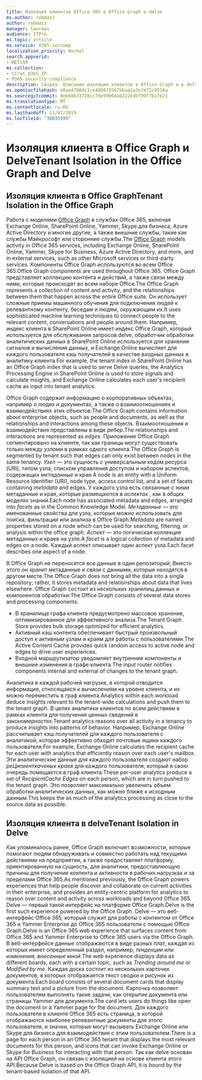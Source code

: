 ```yaml
---
title: Изоляция клиентов Office 365 в Office Graph и delve
ms.author: robmazz
author: robmazz
manager: laurawi
audience: ITPro
ms.topic: article
ms.service: O365-seccomp
localization_priority: Normal
search.appverid:
- MET150
ms.collection:
- Strat_O365_IP
- M365-security-compliance
description: Сводка. Описание изоляции клиентов в Office Graph и в delve.
ms.openlocfilehash: e0ae47804c1ce488073567bbaa1a3e7e72c9516a
ms.sourcegitcommit: 9eb68633728cc78e9906dab222edbf9977b17e21
ms.translationtype: MT
ms.contentlocale: ru-RU
ms.lasthandoff: 11/07/2019
ms.locfileid: "38035599"
---
```

# <a name="tenant-isolation-in-the-office-graph-and-delve"></a><span data-ttu-id="bbcf4-103">Изоляция клиента в Office Graph и Delve</span><span class="sxs-lookup"><span data-stu-id="bbcf4-103">Tenant Isolation in the Office Graph and Delve</span></span>

## <a name="tenant-isolation-in-the-office-graph"></a><span data-ttu-id="bbcf4-104">Изоляция клиента в Office Graph</span><span class="sxs-lookup"><span data-stu-id="bbcf4-104">Tenant Isolation in the Office Graph</span></span>

<span data-ttu-id="bbcf4-105">Работа с моделями [Office Graph](https://developer.microsoft.com) в службах Office 365, включая Exchange Online, SharePoint Online, Yammer, Skype для бизнеса, Azure Active Directory и многие другие, а также внешние службы, такие как службы Майкрософт или сторонние службы.</span><span class="sxs-lookup"><span data-stu-id="bbcf4-105">The [Office Graph](https://developer.microsoft.com) models activity in Office 365 services, including Exchange Online, SharePoint Online, Yammer, Skype for Business, Azure Active Directory, and more, and in external services, such as other Microsoft services or third-party services.</span></span> <span data-ttu-id="bbcf4-106">Компоненты Office Graph используются во всем Office 365.</span><span class="sxs-lookup"><span data-stu-id="bbcf4-106">Office Graph components are used throughout Office 365.</span></span> <span data-ttu-id="bbcf4-107">Office Graph представляет коллекцию контента и действий, а также связи между ними, которые происходят во всем наборе Office.</span><span class="sxs-lookup"><span data-stu-id="bbcf4-107">The Office Graph represents a collection of content and activity, and the relationships between them that happen across the entire Office suite.</span></span> <span data-ttu-id="bbcf4-108">Он использует сложные приемы машинного обучения для подключения людей к релевантному контенту, беседам и людям, окружающим их.</span><span class="sxs-lookup"><span data-stu-id="bbcf4-108">It uses sophisticated machine learning techniques to connect people to the relevant content, conversations and people around them.</span></span> <span data-ttu-id="bbcf4-109">Например, индекс клиента в SharePoint Online имеет индекс Office Graph, который используется для обслуживания запросов delve, обработчик обработки аналитических данных в SharePoint Online используется для хранения сигналов и вычисления данных, и Exchange Online вычисляет для каждого пользователя кэш получателей в качестве входных данных в аналитику клиента.</span><span class="sxs-lookup"><span data-stu-id="bbcf4-109">For example, the tenant index in SharePoint Online has an Office Graph index that is used to serve Delve queries, the Analytics Processing Engine in SharePoint Online is used to store signals and calculate insights, and Exchange Online calculates each user's recipient cache as input into tenant analytics.</span></span>

<span data-ttu-id="bbcf4-110">Office Graph содержит информацию о корпоративных объектах, например о людях и документах, а также о взаимоотношениях и взаимодействиях этих объектов.</span><span class="sxs-lookup"><span data-stu-id="bbcf4-110">The Office Graph contains information about enterprise objects, such as people and documents, as well as the relationships and interactions among these objects.</span></span> <span data-ttu-id="bbcf4-111">Взаимоотношения и взаимодействия представлены в виде *ребер*.</span><span class="sxs-lookup"><span data-stu-id="bbcf4-111">The relationships and interactions are represented as *edges*.</span></span> <span data-ttu-id="bbcf4-112">Приложение Office Graph сегментировано на клиенте, так как границы могут существовать только между *узлами* в рамках одного клиента.</span><span class="sxs-lookup"><span data-stu-id="bbcf4-112">The Office Graph is segmented by tenant such that edges can only exist between *nodes* in the same tenancy.</span></span> <span data-ttu-id="bbcf4-113">*Узел* — это сущность с универсальным кодом ресурса (URI), типом узла, списком управления доступом и набором аспектов, содержащих *метаданные* и края.</span><span class="sxs-lookup"><span data-stu-id="bbcf4-113">A *node* is an entity with a Uniform Resource Identifier (URI), node type, access control list, and a set of facets containing *metadata* and edges.</span></span> <span data-ttu-id="bbcf4-114">У каждого узла есть связанные с ними метаданные и края, которые размещаются в *аспектах* , как в общих моделях знаний.</span><span class="sxs-lookup"><span data-stu-id="bbcf4-114">Each node has associated metadata and edges, arranged into *facets* as in the Common Knowledge Model.</span></span> <span data-ttu-id="bbcf4-115">*Метаданные* — это именованные свойства для узла, которые можно использовать для поиска, фильтрации или анализа в Office Graph.</span><span class="sxs-lookup"><span data-stu-id="bbcf4-115">*Metadata* are named properties stored on a node which can be used for searching, filtering, or analysis within the office graph.</span></span> <span data-ttu-id="bbcf4-116">*Аспект* — это логическая коллекция метаданных и краев на узле.</span><span class="sxs-lookup"><span data-stu-id="bbcf4-116">A *facet* is a logical collection of metadata and edges on a node.</span></span> <span data-ttu-id="bbcf4-117">Каждый аспект описывает один аспект узла.</span><span class="sxs-lookup"><span data-stu-id="bbcf4-117">Each facet describes one aspect of a node.</span></span> 

<span data-ttu-id="bbcf4-118">В Office Graph не переносятся все данные в один репозиторий; Вместо этого он хранит метаданные и связи с данными, которые находятся в другом месте.</span><span class="sxs-lookup"><span data-stu-id="bbcf4-118">The Office Graph does not bring all the data into a single repository; rather, it stores metadata and relationships about data that lives elsewhere.</span></span> <span data-ttu-id="bbcf4-119">Office Graph состоит из нескольких хранилищ данных и компонентов обработки:</span><span class="sxs-lookup"><span data-stu-id="bbcf4-119">The Office Graph consists of several data stores and processing components:</span></span>

- <span data-ttu-id="bbcf4-120">В хранилище графа клиента предусмотрено массовое хранение, оптимизированное для эффективного анализа.</span><span class="sxs-lookup"><span data-stu-id="bbcf4-120">The Tenant Graph Store provides bulk storage optimized for efficient analytics.</span></span>
- <span data-ttu-id="bbcf4-121">Активный кэш контента обеспечивает быстрый произвольный доступ к активным узлам и краям для работы с пользователями.</span><span class="sxs-lookup"><span data-stu-id="bbcf4-121">The Active Content Cache provides quick random access to active node and edges to drive user experiences.</span></span>
- <span data-ttu-id="bbcf4-122">Входной маршрутизатор уведомляет внутренние компоненты и внешние изменения в графе клиента.</span><span class="sxs-lookup"><span data-stu-id="bbcf4-122">The input router notifies components internal and external of changes to the tenant graph.</span></span>

<span data-ttu-id="bbcf4-123">Аналитика в каждой рабочей нагрузке, в которой отводится информация, относящаяся к вычислениям на уровне клиента, и их можно переместить в граф клиента.</span><span class="sxs-lookup"><span data-stu-id="bbcf4-123">Analytics within each workload deduce insights relevant to the tenant-wide calculations and push them to the tenant graph.</span></span> <span data-ttu-id="bbcf4-124">В целях аналитики клиентов по всем действиям в рамках клиента для получения ценных сведений в закономерностях.</span><span class="sxs-lookup"><span data-stu-id="bbcf4-124">Tenant analytics reasons over all activity in a tenancy to produce insights into patterns of behavior.</span></span> <span data-ttu-id="bbcf4-125">Например, Exchange Online рассчитывает кэш получателей для каждого пользователя с аналитикой, которая эффективно обходит почтовые ящики каждого пользователя.</span><span class="sxs-lookup"><span data-stu-id="bbcf4-125">For example, Exchange Online calculates the recipient cache for each user with analytics that efficiently reason over each user's mailbox.</span></span> <span data-ttu-id="bbcf4-126">Эти аналитические данные для каждого пользователя создают набор *реЦипиенткаченых краев* для каждого пользователя, который в свою очередь помещается в граф клиента.</span><span class="sxs-lookup"><span data-stu-id="bbcf4-126">These per-user analytics produce a set of *RecipientCache Edges* on each person, which are in turn pushed to the tenant graph.</span></span> <span data-ttu-id="bbcf4-127">Это позволяет максимально увеличить объем обработки аналитических данных, как можно ближе к исходным данным.</span><span class="sxs-lookup"><span data-stu-id="bbcf4-127">This keeps the as much of the analytics processing as close to the source data as possible.</span></span>

## <a name="tenant-isolation-in-delve"></a><span data-ttu-id="bbcf4-128">Изоляция клиента в delve</span><span class="sxs-lookup"><span data-stu-id="bbcf4-128">Tenant Isolation in Delve</span></span>

<span data-ttu-id="bbcf4-129">Как упоминалось ранее, Office Graph включает возможности, которые помогают людям обнаруживать и совместно работать над текущими действиями на предприятии, а также предоставляет платформу, ориентированную на сущность, для аналитики, предоставляющую причины для получения контента и активности в рабочих нагрузках и за пределами Office 365.</span><span class="sxs-lookup"><span data-stu-id="bbcf4-129">As mentioned previously, the Office Graph powers experiences that help people discover and collaborate on current activities in their enterprise, and provides an entity-centric platform for analytics to reason over content and activity across workloads and beyond Office 365.</span></span> <span data-ttu-id="bbcf4-130">Delve — первый такой интерфейс на платформе Office Graph.</span><span class="sxs-lookup"><span data-stu-id="bbcf4-130">Delve is the first such experience powered by the Office Graph.</span></span>
<span data-ttu-id="bbcf4-131">Delve — это веб-интерфейс Office 365, который служит для работы с контентом от Office 365 и Yammer Enterprise до Office 365 пользователи с помощью Office Graph.</span><span class="sxs-lookup"><span data-stu-id="bbcf4-131">Delve is an Office 365 web experience that surfaces content from Office 365 and Yammer Enterprise to Office 365 users via the Office Graph.</span></span> <span data-ttu-id="bbcf4-132">В веб-интерфейсе данные отображаются в виде разных плат, каждая из которых имеет определенный раздел, например, *тенденции* или *изменения, внесенные мной*.</span><span class="sxs-lookup"><span data-stu-id="bbcf4-132">The web experience displays data as different boards, each with a certain topic, such as *Trending around me* or *Modified by me*.</span></span> <span data-ttu-id="bbcf4-133">Каждая доска состоит из нескольких карточек документов, в которых отображается текст сводки и рисунок из документа.</span><span class="sxs-lookup"><span data-stu-id="bbcf4-133">Each board consists of several document cards that display summary text and a picture from the document.</span></span> <span data-ttu-id="bbcf4-134">Карточка позволяет пользователям выполнять такие задачи, как открытие документа или страницы Yammer для документа.</span><span class="sxs-lookup"><span data-stu-id="bbcf4-134">The card lets users do things like open the document or a Yammer page for the document.</span></span> <span data-ttu-id="bbcf4-135">Для каждого пользователя в клиенте Office 365 есть страница, в которой отображаются наиболее релевантные документы для этого пользователя, и значки, которые могут вызывать Exchange Online или Skype для бизнеса для взаимодействия с этим пользователем.</span><span class="sxs-lookup"><span data-stu-id="bbcf4-135">There is a page for each person in an Office 365 tenant that displays the most relevant documents for this person, and icons that can invoke Exchange Online or Skype for Business for interacting with that person.</span></span> <span data-ttu-id="bbcf4-136">Так как delve основан на API Office Graph, он связан с изоляцией на основе клиента этого API.</span><span class="sxs-lookup"><span data-stu-id="bbcf4-136">Because Delve is based on the Office Graph API, it is bound by the tenant-based isolation of that API.</span></span>